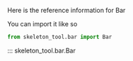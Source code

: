 Here is the reference information for Bar

You can import it like so

```python
from skeleton_tool.bar import Bar
```

::: skeleton_tool.bar.Bar